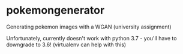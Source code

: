 # pokemongenerator

Generating pokemon images with a WGAN (university assignment)

Unfortunately, currently doesn't work with python 3.7 - you'll have to downgrade to 3.6! (virtualenv can help with this)

